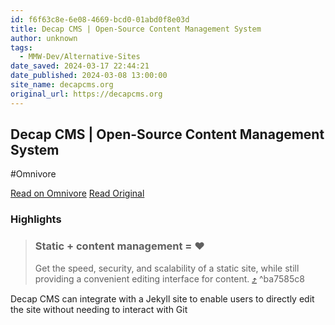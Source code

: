 ```yaml
---
id: f6f63c8e-6e08-4669-bcd0-01abd0f8e03d
title: Decap CMS | Open-Source Content Management System
author: unknown
tags:
  - MMW-Dev/Alternative-Sites
date_saved: 2024-03-17 22:44:21
date_published: 2024-03-08 13:00:00
site_name: decapcms.org
original_url: https://decapcms.org
---
```


## Decap CMS | Open-Source Content Management System
#Omnivore

[Read on Omnivore](https://omnivore.app/me/https-decapcms-org-18e4bcc3a4a)
[Read Original](https://decapcms.org)

### Highlights

> ### Static + content management = ♥
> 
> Get the speed, security, and scalability of a static site, while still providing a convenient editing interface for content. [⤴️](https://omnivore.app/me/https-decapcms-org-18e4bcc3a4a#ba7585c8-318e-40e4-b3aa-969298398b30)  ^ba7585c8

Decap CMS can integrate with a Jekyll site to enable users to directly edit the site without needing to interact with Git

